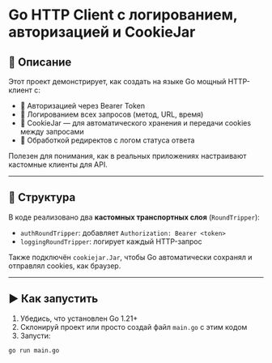 # Go HTTP Client с логированием, авторизацией и CookieJar

## 📌 Описание

Этот проект демонстрирует, как создать на языке Go мощный HTTP-клиент с:

- 🪪 Авторизацией через Bearer Token
- 📜 Логированием всех запросов (метод, URL, время)
- 🍪 CookieJar — для автоматического хранения и передачи cookies между запросами
- 🔁 Обработкой редиректов с логом статуса ответа

Полезен для понимания, как в реальных приложениях настраивают кастомные клиенты для API.

---

## 📂 Структура

В коде реализовано два **кастомных транспортных слоя** (`RoundTripper`):

- `authRoundTripper`: добавляет `Authorization: Bearer <token>`
- `loggingRoundTripper`: логирует каждый HTTP-запрос

Также подключён `cookiejar.Jar`, чтобы Go автоматически сохранял и отправлял cookies, как браузер.

---

## ▶️ Как запустить

1. Убедись, что установлен Go 1.21+  
2. Склонируй проект или просто создай файл `main.go` с этим кодом
3. Запусти:

```bash
go run main.go
